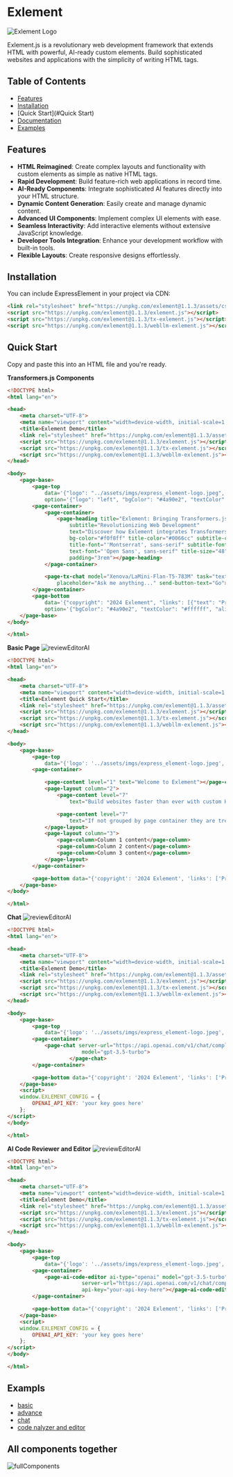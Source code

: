# Exlement

![Exlement Logo](assets/imgs/express_element-logo.jpeg)

Exlement.js is a revolutionary web development framework that extends HTML with powerful, AI-ready custom elements. Build sophisticated websites and applications with the simplicity of writing HTML tags.

## Table of Contents

- [Features](#features)
- [Installation](#installation)
- [Quick Start](#Quick Start)
- [Documentation](docs/README.md)
- [Examples](docs/api-reference.md)

## Features

- **HTML Reimagined**: Create complex layouts and functionality with custom elements as simple as native HTML tags.
- **Rapid Development**: Build feature-rich web applications in record time.
- **AI-Ready Components**: Integrate sophisticated AI features directly into your HTML structure.
- **Dynamic Content Generation**: Easily create and manage dynamic content.
- **Advanced UI Components**: Implement complex UI elements with ease.
- **Seamless Interactivity**: Add interactive elements without extensive JavaScript knowledge.
- **Developer Tools Integration**: Enhance your development workflow with built-in tools.
- **Flexible Layouts**: Create responsive designs effortlessly.

## Installation

You can include ExpressElement in your project via CDN:

```html
<link rel="stylesheet" href="https://unpkg.com/exlement@1.1.3/assets/css/exlement.css">
<script src="https://unpkg.com/exlement@1.1.3/exlement.js"></script>
<script src="https://unpkg.com/exlement@1.1.3/tx-exlement.js"></script>
<script src="https://unpkg.com/exlement@1.1.3/webllm-exlement.js"></script>
```

## Quick Start
Copy and paste this into an HTML file and you're ready.

**Transformers.js Components**
```html
<!DOCTYPE html>
<html lang="en">

<head>
    <meta charset="UTF-8">
    <meta name="viewport" content="width=device-width, initial-scale=1.0">
    <title>Exlement Demo</title>
    <link rel="stylesheet" href="https://unpkg.com/exlement@1.1.3/assets/css/exlement.css">
    <script src="https://unpkg.com/exlement@1.1.3/exlement.js"></script>
    <script src="https://unpkg.com/exlement@1.1.3/tx-exlement.js"></script>
    <script src="https://unpkg.com/exlement@1.1.3/webllm-exlement.js"></script>
</head>

<body>
    <page-base>
        <page-top
            data='{"logo": "../assets/imgs/express_element-logo.jpeg", "links": [{"text": "Home", "url": "#home"}, {"text": "About", "url": "#about"}, {"text": "Contact", "url": "#contact"}]}'
            option='{"logo": "left", "bgColor": "#4a90e2", "textColor": "#ffffff"}'></page-top>
        <page-container>
            <page-container>
                <page-heading title="Exlement: Bringing Transformers.js to Everyone"
                    subtitle="Revolutionizing Web Development"
                    text="Discover how Exlement integrates Transformers.js to create powerful, open-source AI-powered chat components for your web applications."
                    bg-color="#f0f8ff" title-color="#0066cc" subtitle-color="#ff6600" text-color="#333333"
                    title-font="'Montserrat', sans-serif" subtitle-font="'Roboto', sans-serif"
                    text-font="'Open Sans', sans-serif" title-size="48" subtitle-size="20" text-size="18"
                    padding="3rem"></page-heading>
            </page-container>

            <page-tx-chat model="Xenova/LaMini-Flan-T5-783M" task="text2text-generation" theme="dark"
                placeholder="Ask me anything..." send-button-text="Go"></page-tx-chat>
        </page-container>
        <page-bottom
            data='{"copyright": "2024 Exlement", "links": [{"text": "Privacy", "url": "/privacy"}, {"text": "Terms", "url": "/terms"}]}'
            option='{"bgColor": "#4a90e2", "textColor": "#ffffff", "align": "center"}'></page-bottom>
    </page-base>
</body>

</html>
```

**Basic Page**
![reviewEditorAI](/assets/imgs/basic.png)
```html
<!DOCTYPE html>
<html lang="en">

<head>
    <meta charset="UTF-8">
    <meta name="viewport" content="width=device-width, initial-scale=1.0">
    <title>Exlement Quick Start</title>
    <link rel="stylesheet" href="https://unpkg.com/exlement@1.1.3/assets/css/exlement.css">
    <script src="https://unpkg.com/exlement@1.1.3/exlement.js"></script>
    <script src="https://unpkg.com/exlement@1.1.3/tx-exlement.js"></script>
    <script src="https://unpkg.com/exlement@1.1.3/webllm-exlement.js"></script>
</head>

<body>
    <page-base>
        <page-top
            data="{'logo': '../assets/imgs/express_element-logo.jpeg', 'links': ['Home', 'About', 'Contact']}"></page-top>
        <page-container>

            <page-content level="1" text="Welcome to Exlement"></page-content>
            <page-layout column="2">
                <page-content level="7"
                    text="Build websites faster than ever with custom HTML elements! "></page-content>

                <page-content level="7"
                    text="If not grouped by page container they are treated individually"></page-content>
            </page-layout>
            <page-layout column="3">
                <page-column>Column 1 content</page-column>
                <page-column>Column 2 content</page-column>
                <page-column>Column 3 content</page-column>
            </page-layout>
        </page-container>

        <page-bottom data="{'copyright': '2024 Exlement', 'links': ['Privacy', 'Terms']}"></page-bottom>
    </page-base>
</body>

</html>
```

**Chat**
![reviewEditorAI](/assets/imgs/chat_component.png)
```html
<!DOCTYPE html>
<html lang="en">

<head>
    <meta charset="UTF-8">
    <meta name="viewport" content="width=device-width, initial-scale=1.0">
    <title>Exlement Demo</title>
    <link rel="stylesheet" href="https://unpkg.com/exlement@1.1.3/assets/css/exlement.css">
    <script src="https://unpkg.com/exlement@1.1.3/exlement.js"></script>
    <script src="https://unpkg.com/exlement@1.1.3/tx-exlement.js"></script>
    <script src="https://unpkg.com/exlement@1.1.3/webllm-exlement.js"></script>
</head>

<body>
    <page-base>
        <page-top
            data="{'logo': '../assets/imgs/express_element-logo.jpeg', 'links': ['Home', 'About', 'Contact']}"></page-top>
        <page-container>
            <page-chat server-url="https://api.openai.com/v1/chat/completions" chat-type="openai"
                        model="gpt-3.5-turbo">
                    </page-chat>
        </page-container>

        <page-bottom data="{'copyright': '2024 Exlement', 'links': ['Privacy', 'Terms']}"></page-bottom>
    </page-base>
    <script>
    window.EXLEMENT_CONFIG = {
        OPENAI_API_KEY: 'your key goes here'
    };
</script>
</body>

</html>
```


**AI Code Reviewer and Editor**
![reviewEditorAI](/assets/imgs/code_review.png)
```html
<!DOCTYPE html>
<html lang="en">

<head>
    <meta charset="UTF-8">
    <meta name="viewport" content="width=device-width, initial-scale=1.0">
    <title>Exlement Demo</title>
    <link rel="stylesheet" href="https://unpkg.com/exlement@1.1.3/assets/css/exlement.css">
    <script src="https://unpkg.com/exlement@1.1.3/exlement.js"></script>
    <script src="https://unpkg.com/exlement@1.1.3/tx-exlement.js"></script>
    <script src="https://unpkg.com/exlement@1.1.3/webllm-exlement.js"></script>
</head>

<body>
    <page-base>
        <page-top
            data="{'logo': '../assets/imgs/express_element-logo.jpeg', 'links': ['Home', 'About', 'Contact']}"></page-top>
        <page-container>
            <page-ai-code-editor ai-type="openai" model="gpt-3.5-turbo"
                        server-url="https://api.openai.com/v1/chat/completions" language="javascript"
                        api-key="your-api-key-here"></page-ai-code-editor>
        </page-container>

        <page-bottom data="{'copyright': '2024 Exlement', 'links': ['Privacy', 'Terms']}"></page-bottom>
    </page-base>
    <script>
    window.EXLEMENT_CONFIG = {
        OPENAI_API_KEY: 'your key goes here'
    };
</script>
</body>

</html>
```

## Exampls
- [basic](/example/basic.html)
- [advance](/example/index.html)
- [chat](/example/chat.html)
- [code nalyzer and editor](/example/code_review.html)


## All components together
![fullComponents](/assets/imgs/all_component_together.png)